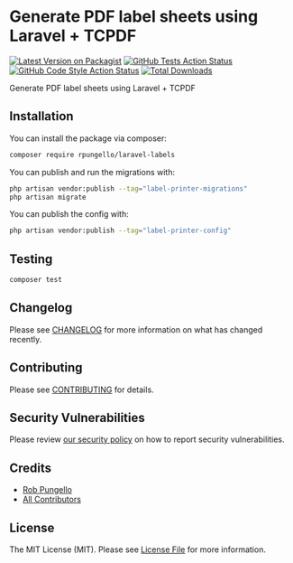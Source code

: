 # Generate PDF label sheets using Laravel + TCPDF

[![Latest Version on Packagist](https://img.shields.io/packagist/v/rpungello/laravel-labels.svg?style=flat-square)](https://packagist.org/packages/rpungello/laravel-labels)
[![GitHub Tests Action Status](https://img.shields.io/github/workflow/status/rpungello/laravel-labels/run-tests?label=tests)](https://github.com/rpungello/laravel-labels/actions?query=workflow%3Arun-tests+branch%3Amain)
[![GitHub Code Style Action Status](https://img.shields.io/github/workflow/status/rpungello/laravel-labels/Check%20&%20fix%20styling?label=code%20style)](https://github.com/rpungello/laravel-labels/actions?query=workflow%3A"Check+%26+fix+styling"+branch%3Amain)
[![Total Downloads](https://img.shields.io/packagist/dt/rpungello/laravel-labels.svg?style=flat-square)](https://packagist.org/packages/rpungello/laravel-labels)

Generate PDF label sheets using Laravel + TCPDF

## Installation

You can install the package via composer:

```bash
composer require rpungello/laravel-labels
```

You can publish and run the migrations with:

```bash
php artisan vendor:publish --tag="label-printer-migrations"
php artisan migrate
```

You can publish the config with:

```bash
php artisan vendor:publish --tag="label-printer-config"
```

## Testing

```bash
composer test
```

## Changelog

Please see [CHANGELOG](CHANGELOG.md) for more information on what has changed recently.

## Contributing

Please see [CONTRIBUTING](https://github.com/rpungello/.github/blob/main/CONTRIBUTING.md) for details.

## Security Vulnerabilities

Please review [our security policy](../../security/policy) on how to report security vulnerabilities.

## Credits

- [Rob Pungello](https://github.com/rpungello)
- [All Contributors](../../contributors)

## License

The MIT License (MIT). Please see [License File](LICENSE.md) for more information.
